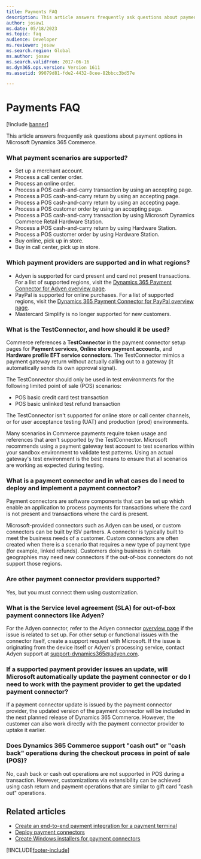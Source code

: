 ```yaml
---
title: Payments FAQ
description: This article answers frequently ask questions about payment options in Microsoft Dynamics 365 Commerce.
author: josaw1
ms.date: 05/18/2023
ms.topic: faq
audience: Developer
ms.reviewer: josaw
ms.search.region: Global
ms.author: josaw
ms.search.validFrom: 2017-06-16
ms.dyn365.ops.version: Version 1611
ms.assetid: 99079d81-fde2-4432-8cee-82bbcc3bd57e

---
```


# Payments FAQ

[!include [banner](../../includes/banner.md)]

This article answers frequently ask questions about payment options in Microsoft Dynamics 365 Commerce.

### What payment scenarios are supported?

- Set up a merchant account.
- Process a call center order.
- Process an online order.
- Process a POS cash-and-carry transaction by using an accepting page.
- Process a POS cash-and-carry return by using an accepting page.
- Process a POS cash-and-carry return by using an accepting page.
- Process a POS customer order by using an accepting page.
- Process a POS cash-and-carry transaction by using Microsoft Dynamics Commerce Retail Hardware Station.
- Process a POS cash-and-carry return by using Hardware Station.
- Process a POS customer order by using Hardware Station.
- Buy online, pick up in store.
- Buy in call center, pick up in store.

### Which payment providers are supported and in what regions?

- Adyen is supported for card present and card not present transactions. For a list of supported regions, visit the [Dynamics 365 Payment Connector for Adyen overview page](/dynamics365/unified-operations/retail/dev-itpro/adyen-connector?tabs=8-1-3).
- PayPal is supported for online purchases. For a list of supported regions, visit the [Dynamics 365 Payment Connector for PayPal overview page](../paypal.md).
- Mastercard Simplify is no longer supported for new customers.

### What is the TestConnector, and how should it be used?

Commerce references a **TestConnector** in the payment connector setup pages for **Payment services**, **Online store payment accounts**, and **Hardware profile EFT service connectors**. The TestConnector mimics a payment gateway return without actually calling out to a gateway (it automatically sends its own approval signal). 

The TestConnector should only be used in test environments for the following limited point of sale (POS) scenarios:

- POS basic credit card test transaction
- POS basic unlinked test refund transaction

The TestConnector isn't supported for online store or call center channels, or for user acceptance testing (UAT) and production (prod) environments.

Many scenarios in Commerce payments require token usage and references that aren't supported by the TestConnector. Microsoft recommends using a payment gateway test account to test scenarios within your sandbox environment to validate test patterns. Using an actual gateway's test environment is the best means to ensure that all scenarios are working as expected during testing. 

### What is a payment connector and in what cases do I need to deploy and implement a payment connector?

Payment connectors are software components that can be set up which enable an application to process payments for transactions where the card is not present and transactions where the card is present.

Microsoft-provided connectors such as Adyen can be used, or custom connectors can be built by ISV partners. A connector is typically built to meet the business needs of a customer. Custom connectors are often created when there is a scenario that requires a new type of payment type (for example, linked refunds). Customers doing business in certain geographies may need new connectors if the out-of-box connectors do not support those regions.

### Are other payment connector providers supported?

Yes, but you must connect them using customization.

### What is the Service level agreement (SLA) for out-of-box payment connectors like Adyen?

For the Adyen connector, refer to the Adyen connector [overview page](/dynamics365/unified-operations/retail/dev-itpro/adyen-connector?tabs=8-1-3) if the issue is related to set up. For other setup or functional issues with the connector itself, create a support request with Microsoft. If the issue is originating from the device itself or Adyen's processing service, contact Adyen support at support-dynamics365@adyen.com.

### If a supported payment provider issues an update, will Microsoft automatically update the payment connector or do I need to work with the payment provider to get the updated payment connector?

If a payment connector update is issued by the payment connector provider, the updated version of the payment connector will be included in the next planned release of Dynamics 365 Commerce. However, the customer can also work directly with the payment connector provider to uptake it earlier.

### Does Dynamics 365 Commerce support "cash out" or "cash back" operations during the checkout process in point of sale (POS)?

No, cash back or cash out operations are not supported in POS during a transaction. However, customizations via extensibility can be achieved using cash return and payment operations that are similar to gift card "cash out" operations. 

## Related articles

- [Create an end-to-end payment integration for a payment terminal](end-to-end-payment-extension.md)
- [Deploy payment connectors](deploy-payment-connector.md)
- [Create Windows installers for payment connectors](create-windows-installer-payment-connector.md)



[!INCLUDE[footer-include](../../includes/footer-banner.md)]
